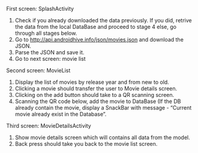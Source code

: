 First screen: SplashActivity
1. Check if you already downloaded the data previously. If you did, retrive the data from the local DataBase and proceed to stage 4 else, go through all stages below.
2. Go to http://api.androidhive.info/json/movies.json and download the JSON.
3. Parse the JSON and save it.
4. Go to next screen: movie list

Second screen: MovieList
1. Display the list of movies by release year and from new to old.
2. Clicking a movie should transfer the user to Movie details screen.
3. Clicking on the add button should take to a QR scanning screen.
4. Scanning the QR code below, add the movie to DataBase (If the DB already contain the movie, display a SnackBar with message - “Current movie already exist in the Database”.


Third screen: MovieDetailsActivity
1. Show movie details screen which will contains all data from the model.
2. Back press should take you back to the movie list screen.
